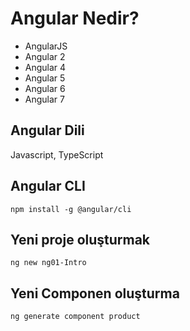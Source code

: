 # Angular Nedir?
- AngularJS
- Angular 2
- Angular 4
- Angular 5
- Angular 6
- Angular 7

## Angular Dili
Javascript, TypeScript

## Angular CLI
```npm install -g @angular/cli```

## Yeni proje oluşturmak
```ng new ng01-Intro```

## Yeni Componen oluşturma
```ng generate component product```
